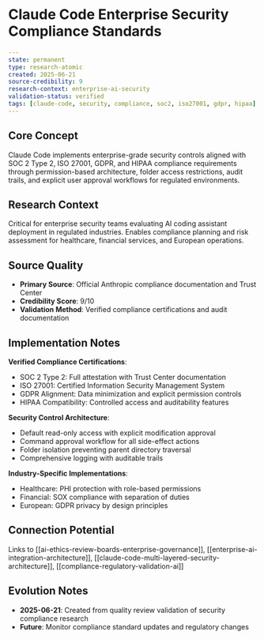 # Claude Code Enterprise Security Compliance Standards

```yaml
---
state: permanent
type: research-atomic
created: 2025-06-21
source-credibility: 9
research-context: enterprise-ai-security
validation-status: verified
tags: [claude-code, security, compliance, soc2, iso27001, gdpr, hipaa]
---
```

## Core Concept

Claude Code implements enterprise-grade security controls aligned with SOC 2 Type 2, ISO 27001, GDPR, and HIPAA compliance requirements through permission-based architecture, folder access restrictions, audit trails, and explicit user approval workflows for regulated environments.

## Research Context

Critical for enterprise security teams evaluating AI coding assistant deployment in regulated industries. Enables compliance planning and risk assessment for healthcare, financial services, and European operations.

## Source Quality

- **Primary Source**: Official Anthropic compliance documentation and Trust Center
- **Credibility Score**: 9/10
- **Validation Method**: Verified compliance certifications and audit documentation

## Implementation Notes

**Verified Compliance Certifications**:
- SOC 2 Type 2: Full attestation with Trust Center documentation
- ISO 27001: Certified Information Security Management System
- GDPR Alignment: Data minimization and explicit permission controls
- HIPAA Compatibility: Controlled access and auditability features

**Security Control Architecture**:
- Default read-only access with explicit modification approval
- Command approval workflow for all side-effect actions
- Folder isolation preventing parent directory traversal
- Comprehensive logging with auditable trails

**Industry-Specific Implementations**:
- Healthcare: PHI protection with role-based permissions
- Financial: SOX compliance with separation of duties
- European: GDPR privacy by design principles

## Connection Potential

Links to [[ai-ethics-review-boards-enterprise-governance]], [[enterprise-ai-integration-architecture]], [[claude-code-multi-layered-security-architecture]], [[compliance-regulatory-validation-ai]]

## Evolution Notes

- **2025-06-21**: Created from quality review validation of security compliance research
- **Future**: Monitor compliance standard updates and regulatory changes